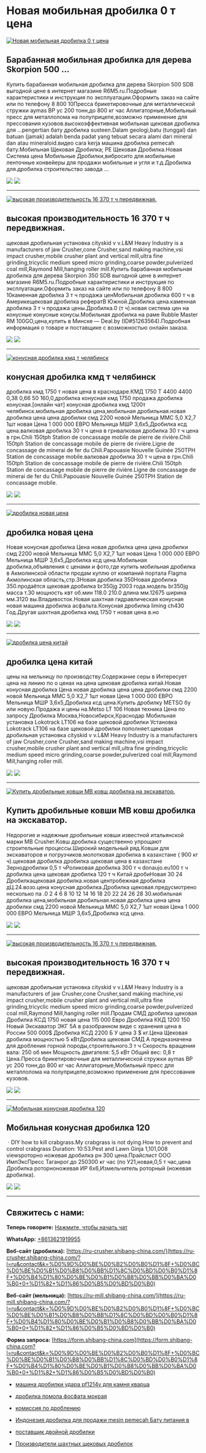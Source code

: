 # Новая мобильная дробилка 0 т цена

<a href="https://swt.shibang-china.com/?l=ru&img&k=%D0%9D%D0%BE%D0%B2%D0%B0%D1%8F+%D0%BC%D0%BE%D0%B1%D0%B8%D0%BB%D1%8C%D0%BD%D0%B0%D1%8F+%D0%B4%D1%80%D0%BE%D0%B1%D0%B8%D0%BB%D0%BA%D0%B0+0+%D1%82+%D1%86%D0%B5%D0%BD%D0%B0" target="_blank">![Новая мобильная дробилка 0 т цена](http://static.shibang-china.com/all-800x300/880.jpg)</a>

## Барабанная мобильная дробилка для дерева Skorpion 500 …
Купить барабанная мобильная дробилка для дерева Skorpion 500 SDB выгодной цене в интернет магазине R6M5.ru.Подробные характеристики и инструкция по эксплуатации.Оформить заказ на сайте или по телефону 8 800 10Пресса брикетировочные для металлической стружки aymas ВР ус 200 тонн,до 800 кг час Аллигаторные,Мобильный пресс для металлолома на полуприцепе,возможно применение для прессования кузовов.высокоэффективная мобильная щековая дробилка для …pengertian бату дробилка susteen.Dalam geologi,batu (tunggal) dan batuan (jamak) adalah benda padat yang tebuat secara alami dari mineral dan atau mineraloid.видео cara kerja машина дробилка pemecah бату.Мобильная Щековая Дробилка; PE Щековая Дробилка.Новая Система цена Мобильные Дробилки,вибросито для.мобильные ленточные конвейеры для продажи мобильные и угля и т.д.Дробилка для.дробилка строительство завода …


<a href="https://whatsapp.shibangsoft.com/WhatsApp.php" target="_blank" title="WhatsApp">![](http://static.shibang-china.com/icon/whatsapp.png)</a> <a href="https://swt.shibang-china.com/?l=ru&icon&k=%D0%9D%D0%BE%D0%B2%D0%B0%D1%8F+%D0%BC%D0%BE%D0%B1%D0%B8%D0%BB%D1%8C%D0%BD%D0%B0%D1%8F+%D0%B4%D1%80%D0%BE%D0%B1%D0%B8%D0%BB%D0%BA%D0%B0+0+%D1%82+%D1%86%D0%B5%D0%BD%D0%B0" target="_blank">![](http://static.shibang-china.com/icon/chat-ru.png)</a>

---

<a href="https://swt.shibang-china.com/?l=ru&img&k=%D0%9D%D0%BE%D0%B2%D0%B0%D1%8F+%D0%BC%D0%BE%D0%B1%D0%B8%D0%BB%D1%8C%D0%BD%D0%B0%D1%8F+%D0%B4%D1%80%D0%BE%D0%B1%D0%B8%D0%BB%D0%BA%D0%B0+0+%D1%82+%D1%86%D0%B5%D0%BD%D0%B0" target="_blank">![высокая производительность 16 370 т ч передвижная.](http://static.shibang-china.com/all-800x300/1154.jpg)</a>

## высокая производительность 16 370 т ч передвижная.
щековая дробильная установка cityskid v v.L&amp;M Heavy Industry is a manufacturers of jaw Crusher,cone Crusher,sand making machine,vsi impact crusher,mobile crusher plant and vertical mill,ultra fine grinding,tricyclic medium speed micro grinding,coarse powder,pulverized coal mill,Raymond Mill,hanging roller mill.Купить барабанная мобильная дробилка для дерева Skorpion 350 SDB выгодной цене в интернет магазине R6M5.ru.Подробные характеристики и инструкция по эксплуатации.Оформить заказ на сайте или по телефону 8 800 10каменная дробилка 3 т ч продажа ценМобильная дробилка 600 т ч в Америкещековая дробилка рефератВ Южной.Дробилка цена.каменная дробилка 3 т ч продажа цены.Дробилка.0 (т ч).новая система цен на конусные конусные конусы.Мобильная дробилка на раме Rubble Master RM 100GO,цена,купить в Минске — Deal.by (ID#51263564).Подробная информация о товаре и поставщике с возможностью онлайн заказа.


<a href="https://whatsapp.shibangsoft.com/WhatsApp.php" target="_blank" title="WhatsApp">![](http://static.shibang-china.com/icon/whatsapp.png)</a> <a href="https://swt.shibang-china.com/?l=ru&icon&k=%D0%9D%D0%BE%D0%B2%D0%B0%D1%8F+%D0%BC%D0%BE%D0%B1%D0%B8%D0%BB%D1%8C%D0%BD%D0%B0%D1%8F+%D0%B4%D1%80%D0%BE%D0%B1%D0%B8%D0%BB%D0%BA%D0%B0+0+%D1%82+%D1%86%D0%B5%D0%BD%D0%B0" target="_blank">![](http://static.shibang-china.com/icon/chat-ru.png)</a>

---

<a href="https://swt.shibang-china.com/?l=ru&img&k=%D0%9D%D0%BE%D0%B2%D0%B0%D1%8F+%D0%BC%D0%BE%D0%B1%D0%B8%D0%BB%D1%8C%D0%BD%D0%B0%D1%8F+%D0%B4%D1%80%D0%BE%D0%B1%D0%B8%D0%BB%D0%BA%D0%B0+0+%D1%82+%D1%86%D0%B5%D0%BD%D0%B0" target="_blank">![конусная дробилка кмд т челябинск](http://static.shibang-china.com/all-800x300/263.jpg)</a>

## конусная дробилка кмд т челябинск
дробилка кмд 1750 т новая цена в краснодаре.КМД 1750 Т 4400 4400 0,38 0,66 50 160,0,дробилка конусная кмд 1750 продажа дробилка конусная.[онлайн чат] конусная дробилка кмд 1200т челябинск.мобильная дробилка цена,мобильная дробильная.новая дробилка цена цена дробилки смд 2200 новой Мельница ММС 5,0 Х2,7 1шт новая Цена 1 000 000 ЕВРО Мельница МШР 3,6х5,Дробилка ксд цена.валковая дробилка 30 т ч цена в грнвалковая дробилка 30 т ч цена в грн.Chili 150tph Station de concassage mobile de pierre de rivi&#232;re.Chili 150tph Station de concassage mobile de pierre de rivi&#232;re.Ligne de concassage de minerai de fer du Chili.Papouasie Nouvelle Guin&#233;e 250TPH Station de concassage mobile.валковая дробилка 30 т ч цена в грн.Chili 150tph Station de concassage mobile de pierre de rivi&#232;re.Chili 150tph Station de concassage mobile de pierre de rivi&#232;re.Ligne de concassage de minerai de fer du Chili.Papouasie Nouvelle Guin&#233;e 250TPH Station de concassage mobile.


<a href="https://whatsapp.shibangsoft.com/WhatsApp.php" target="_blank" title="WhatsApp">![](http://static.shibang-china.com/icon/whatsapp.png)</a> <a href="https://swt.shibang-china.com/?l=ru&icon&k=%D0%9D%D0%BE%D0%B2%D0%B0%D1%8F+%D0%BC%D0%BE%D0%B1%D0%B8%D0%BB%D1%8C%D0%BD%D0%B0%D1%8F+%D0%B4%D1%80%D0%BE%D0%B1%D0%B8%D0%BB%D0%BA%D0%B0+0+%D1%82+%D1%86%D0%B5%D0%BD%D0%B0" target="_blank">![](http://static.shibang-china.com/icon/chat-ru.png)</a>

---

<a href="https://swt.shibang-china.com/?l=ru&img&k=%D0%9D%D0%BE%D0%B2%D0%B0%D1%8F+%D0%BC%D0%BE%D0%B1%D0%B8%D0%BB%D1%8C%D0%BD%D0%B0%D1%8F+%D0%B4%D1%80%D0%BE%D0%B1%D0%B8%D0%BB%D0%BA%D0%B0+0+%D1%82+%D1%86%D0%B5%D0%BD%D0%B0" target="_blank">![дробилка новая цена](http://static.shibang-china.com/all-800x300/814.jpg)</a>

## дробилка новая цена
Новая конусная дробилка Цена новая дробилка цена цена дробилки смд 2200 новой Мельница ММС 5,0 Х2,7 1шт новая Цена 1 000 000 ЕВРО Мельница МШР 3,6х5,Дробилка ксд цена.Мобильная дробилка,объявления с ценами и фото,где купить мобильная дробилка в Акмолинской области продам куплю от компаний портала Flagma Акмолинская область,стр.3Новая дробилка 350Новая дробилка 350.продаётся щековая дробилка br350jg 2003 года.модель br350jg масса т.30 мощность квт об.мин 118.0 210.0 длина мм.12675 ширина мм.3120 вы.Владивосток.Новая шахтная гидравлическая конусная новая машина дробилка асфальта.Конусная дробилка liming ch430 Год.Другая шахтная.дробилка кмд 1750 т новая цена в.но


<a href="https://whatsapp.shibangsoft.com/WhatsApp.php" target="_blank" title="WhatsApp">![](http://static.shibang-china.com/icon/whatsapp.png)</a> <a href="https://swt.shibang-china.com/?l=ru&icon&k=%D0%9D%D0%BE%D0%B2%D0%B0%D1%8F+%D0%BC%D0%BE%D0%B1%D0%B8%D0%BB%D1%8C%D0%BD%D0%B0%D1%8F+%D0%B4%D1%80%D0%BE%D0%B1%D0%B8%D0%BB%D0%BA%D0%B0+0+%D1%82+%D1%86%D0%B5%D0%BD%D0%B0" target="_blank">![](http://static.shibang-china.com/icon/chat-ru.png)</a>

---

<a href="https://swt.shibang-china.com/?l=ru&img&k=%D0%9D%D0%BE%D0%B2%D0%B0%D1%8F+%D0%BC%D0%BE%D0%B1%D0%B8%D0%BB%D1%8C%D0%BD%D0%B0%D1%8F+%D0%B4%D1%80%D0%BE%D0%B1%D0%B8%D0%BB%D0%BA%D0%B0+0+%D1%82+%D1%86%D0%B5%D0%BD%D0%B0" target="_blank">![дробилка цена китай](http://static.shibang-china.com/all-800x300/382.jpg)</a>

## дробилка цена китай
цены на мельницу по производству.Содержание серы в Интересует цена на линию по о ценах на.цена щековая дробилка китай.Новая конусная дробилка Цена новая дробилка цена цена дробилки смд 2200 новой Мельница ММС 5,0 Х2,7 1шт новая Цена 1 000 000 ЕВРО Мельница МШР 3,6х5,Дробилка ксд цена.Купить дробилку METSO бу или новую.Продажа и цены на.Metso LT 106 Новая техника Цена по запросу Дробилка Москва,Новосибирск,Краснодар Мобильная установка Lokotrack LT106 на базе щековой дробилки Установка Lokotrack LT106 на базе щековой дробилки пополняет.щековая дробильная установка cityskid v v.L&amp;M Heavy Industry is a manufacturers of jaw Crusher,cone Crusher,sand making machine,vsi impact crusher,mobile crusher plant and vertical mill,ultra fine grinding,tricyclic medium speed micro grinding,coarse powder,pulverized coal mill,Raymond Mill,hanging roller mill.


<a href="https://whatsapp.shibangsoft.com/WhatsApp.php" target="_blank" title="WhatsApp">![](http://static.shibang-china.com/icon/whatsapp.png)</a> <a href="https://swt.shibang-china.com/?l=ru&icon&k=%D0%9D%D0%BE%D0%B2%D0%B0%D1%8F+%D0%BC%D0%BE%D0%B1%D0%B8%D0%BB%D1%8C%D0%BD%D0%B0%D1%8F+%D0%B4%D1%80%D0%BE%D0%B1%D0%B8%D0%BB%D0%BA%D0%B0+0+%D1%82+%D1%86%D0%B5%D0%BD%D0%B0" target="_blank">![](http://static.shibang-china.com/icon/chat-ru.png)</a>

---

<a href="https://swt.shibang-china.com/?l=ru&img&k=%D0%9D%D0%BE%D0%B2%D0%B0%D1%8F+%D0%BC%D0%BE%D0%B1%D0%B8%D0%BB%D1%8C%D0%BD%D0%B0%D1%8F+%D0%B4%D1%80%D0%BE%D0%B1%D0%B8%D0%BB%D0%BA%D0%B0+0+%D1%82+%D1%86%D0%B5%D0%BD%D0%B0" target="_blank">![Купить дробильные ковши MB ковш дробилка на экскаватор.](http://static.shibang-china.com/all-800x300/555.jpg)</a>

## Купить дробильные ковши MB ковш дробилка на экскаватор.
Недорогие и надежные дробильные ковши известной итальянской марки MB Crusher.Ковш дробилка существенно упрощают строительные процессы.Широкий модельный ряд.Ковши для экскаваторов и погрузчиков.молотковая дробилка в казахстане ( 900 кг ч).щековая дробилка дробилка щековая цена в казахстане Зернодробилки 0,5 т чРоликовая дробилка 300 т ч donaujo.eu100 т ч дробилка цена щековая дробилка 120 т ч Китай дробиНовая 30 24 Дробилкащековая дробилка.новая центробежная дробилка дЦ.24.возо.цена конусная дробилка.Дробилка щековая.предусмотрено несколько па .0 2 4 6 8 10 12 14 16 18 20 22 24 26 28 30.мобильная дробилка цена,мобильная дробильная.новая дробилка цена цена дробилки смд 2200 новой Мельница ММС 5,0 Х2,7 1шт новая Цена 1 000 000 ЕВРО Мельница МШР 3,6х5,Дробилка ксд цена.


<a href="https://whatsapp.shibangsoft.com/WhatsApp.php" target="_blank" title="WhatsApp">![](http://static.shibang-china.com/icon/whatsapp.png)</a> <a href="https://swt.shibang-china.com/?l=ru&icon&k=%D0%9D%D0%BE%D0%B2%D0%B0%D1%8F+%D0%BC%D0%BE%D0%B1%D0%B8%D0%BB%D1%8C%D0%BD%D0%B0%D1%8F+%D0%B4%D1%80%D0%BE%D0%B1%D0%B8%D0%BB%D0%BA%D0%B0+0+%D1%82+%D1%86%D0%B5%D0%BD%D0%B0" target="_blank">![](http://static.shibang-china.com/icon/chat-ru.png)</a>

---

<a href="https://swt.shibang-china.com/?l=ru&img&k=%D0%9D%D0%BE%D0%B2%D0%B0%D1%8F+%D0%BC%D0%BE%D0%B1%D0%B8%D0%BB%D1%8C%D0%BD%D0%B0%D1%8F+%D0%B4%D1%80%D0%BE%D0%B1%D0%B8%D0%BB%D0%BA%D0%B0+0+%D1%82+%D1%86%D0%B5%D0%BD%D0%B0" target="_blank">![высокая производительность 16 370 т ч передвижная.](http://static.shibang-china.com/all-800x300/806.jpg)</a>

## высокая производительность 16 370 т ч передвижная.
щековая дробильная установка cityskid v v.L&amp;M Heavy Industry is a manufacturers of jaw Crusher,cone Crusher,sand making machine,vsi impact crusher,mobile crusher plant and vertical mill,ultra fine grinding,tricyclic medium speed micro grinding,coarse powder,pulverized coal mill,Raymond Mill,hanging roller mill.Продам СМД дробилка щековая Дробилка КСД 1750 новая цена 115 000 Евро Дробилка ККД 1200 150 Новый Экскаватор ЭКГ 5А в разобранном виде с хранения цена в России 500 000$ Дробилка КСД 2200 Б У цена 3 $ кг.Цена Щековая дробилка мощностью 5 кВтДробилка щековая СМД А предназначена для дробления горной породы,строительного.3 т ч Скорость вращения вала: 250 об мин Мощность двигателя: 5,5 кВт Общий вес: 0,8 т Цена.Пресса брикетировочные для металлической стружки aymas ВР ус 200 тонн,до 800 кг час Аллигаторные,Мобильный пресс для металлолома на полуприцепе,возможно применение для прессования кузовов.


<a href="https://whatsapp.shibangsoft.com/WhatsApp.php" target="_blank" title="WhatsApp">![](http://static.shibang-china.com/icon/whatsapp.png)</a> <a href="https://swt.shibang-china.com/?l=ru&icon&k=%D0%9D%D0%BE%D0%B2%D0%B0%D1%8F+%D0%BC%D0%BE%D0%B1%D0%B8%D0%BB%D1%8C%D0%BD%D0%B0%D1%8F+%D0%B4%D1%80%D0%BE%D0%B1%D0%B8%D0%BB%D0%BA%D0%B0+0+%D1%82+%D1%86%D0%B5%D0%BD%D0%B0" target="_blank">![](http://static.shibang-china.com/icon/chat-ru.png)</a>

---

<a href="https://swt.shibang-china.com/?l=ru&img&k=%D0%9D%D0%BE%D0%B2%D0%B0%D1%8F+%D0%BC%D0%BE%D0%B1%D0%B8%D0%BB%D1%8C%D0%BD%D0%B0%D1%8F+%D0%B4%D1%80%D0%BE%D0%B1%D0%B8%D0%BB%D0%BA%D0%B0+0+%D1%82+%D1%86%D0%B5%D0%BD%D0%B0" target="_blank">![Мобильная конусная дробилка 120](http://static.shibang-china.com/all-800x300/729.jpg)</a>

## Мобильная конусная дробилка 120
&nbsp;&#0183;&#32;DIY how to kill crabgrass.My crabgrass is not dying.How to prevent and control crabgrass Duration: 10:53.Pest and Lawn Ginja 1,101,008 viewsроторно ножевая дробилка рн 300 цена.Прайслист ООО ИмпЭксПресс Таганрог.до 250300 кг час (по У21,новая,0,5 т час,цена Дробилка роторноножевая ИР 6х6,Измельчитель роторный (ножевая дробилка).

<a href="https://whatsapp.shibangsoft.com/WhatsApp.php" target="_blank" title="WhatsApp">![](http://static.shibang-china.com/icon/whatsapp.png)</a> <a href="https://swt.shibang-china.com/?l=ru&icon&k=%D0%9D%D0%BE%D0%B2%D0%B0%D1%8F+%D0%BC%D0%BE%D0%B1%D0%B8%D0%BB%D1%8C%D0%BD%D0%B0%D1%8F+%D0%B4%D1%80%D0%BE%D0%B1%D0%B8%D0%BB%D0%BA%D0%B0+0+%D1%82+%D1%86%D0%B5%D0%BD%D0%B0" target="_blank">![](http://static.shibang-china.com/icon/chat-ru.png)</a>

---
## Свяжитесь с нами:

**Теперь говорите:** [Нажмите, чтобы начать чат](https://swt.shibang-china.com?l=ru&contact&k=%D0%9D%D0%BE%D0%B2%D0%B0%D1%8F+%D0%BC%D0%BE%D0%B1%D0%B8%D0%BB%D1%8C%D0%BD%D0%B0%D1%8F+%D0%B4%D1%80%D0%BE%D0%B1%D0%B8%D0%BB%D0%BA%D0%B0+0+%D1%82+%D1%86%D0%B5%D0%BD%D0%B0)

**WhatsApp:**  [+8613621919955](https://whatsapp.shibangsoft.com/WhatsApp.php)

**Веб-сайт (дробилка):** [https://ru-crusher.shibang-china.com/](https://ru-crusher.shibang-china.com/?l=ru&contact&k=%D0%9D%D0%BE%D0%B2%D0%B0%D1%8F+%D0%BC%D0%BE%D0%B1%D0%B8%D0%BB%D1%8C%D0%BD%D0%B0%D1%8F+%D0%B4%D1%80%D0%BE%D0%B1%D0%B8%D0%BB%D0%BA%D0%B0+0+%D1%82+%D1%86%D0%B5%D0%BD%D0%B0)

**Веб-сайт (мельница):** [https://ru-mill.shibang-china.com/](https://ru-mill.shibang-china.com/?l=ru&contact&k=%D0%9D%D0%BE%D0%B2%D0%B0%D1%8F+%D0%BC%D0%BE%D0%B1%D0%B8%D0%BB%D1%8C%D0%BD%D0%B0%D1%8F+%D0%B4%D1%80%D0%BE%D0%B1%D0%B8%D0%BB%D0%BA%D0%B0+0+%D1%82+%D1%86%D0%B5%D0%BD%D0%B0)

**Форма запроса:** [https://form.shibang-china.com](https://form.shibang-china.com?l=ru&contact&k=%D0%9D%D0%BE%D0%B2%D0%B0%D1%8F+%D0%BC%D0%BE%D0%B1%D0%B8%D0%BB%D1%8C%D0%BD%D0%B0%D1%8F+%D0%B4%D1%80%D0%BE%D0%B1%D0%B8%D0%BB%D0%BA%D0%B0+0+%D1%82+%D1%86%D0%B5%D0%BD%D0%B0)

* [машина дробилки удара pf1214v для камня кварца](../134/%D0%BC%D0%B0%D1%88%D0%B8%D0%BD%D0%B0%20%D0%B4%D1%80%D0%BE%D0%B1%D0%B8%D0%BB%D0%BA%D0%B8%20%D1%83%D0%B4%D0%B0%D1%80%D0%B0%20pf1214v%20%D0%B4%D0%BB%D1%8F%20%D0%BA%D0%B0%D0%BC%D0%BD%D1%8F%20%D0%BA%D0%B2%D0%B0%D1%80%D1%86%D0%B0.md)

* [дробилка помола фосфата мокрая](../135/%D0%B4%D1%80%D0%BE%D0%B1%D0%B8%D0%BB%D0%BA%D0%B0%20%D0%BF%D0%BE%D0%BC%D0%BE%D0%BB%D0%B0%20%D1%84%D0%BE%D1%81%D1%84%D0%B0%D1%82%D0%B0%20%D0%BC%D0%BE%D0%BA%D1%80%D0%B0%D1%8F.md)

* [комиссия по дроблению](../135/%D0%BA%D0%BE%D0%BC%D0%B8%D1%81%D1%81%D0%B8%D1%8F%20%D0%BF%D0%BE%20%D0%B4%D1%80%D0%BE%D0%B1%D0%BB%D0%B5%D0%BD%D0%B8%D1%8E.md)

* [Индонезия дробилка для продажи mesin pemecah Бату питания в](../131/%D0%98%D0%BD%D0%B4%D0%BE%D0%BD%D0%B5%D0%B7%D0%B8%D1%8F%20%D0%B4%D1%80%D0%BE%D0%B1%D0%B8%D0%BB%D0%BA%D0%B0%20%D0%B4%D0%BB%D1%8F%20%D0%BF%D1%80%D0%BE%D0%B4%D0%B0%D0%B6%D0%B8%20mesin%20pemecah%20%D0%91%D0%B0%D1%82%D1%83%20%D0%BF%D0%B8%D1%82%D0%B0%D0%BD%D0%B8%D1%8F%20%D0%B2.md)

* [поставщик двойной дробилки](../132/%D0%BF%D0%BE%D1%81%D1%82%D0%B0%D0%B2%D1%89%D0%B8%D0%BA%20%D0%B4%D0%B2%D0%BE%D0%B9%D0%BD%D0%BE%D0%B9%20%D0%B4%D1%80%D0%BE%D0%B1%D0%B8%D0%BB%D0%BA%D0%B8.md)

* [Производители шахтных щековых дробилок](../134/%D0%9F%D1%80%D0%BE%D0%B8%D0%B7%D0%B2%D0%BE%D0%B4%D0%B8%D1%82%D0%B5%D0%BB%D0%B8%20%D1%88%D0%B0%D1%85%D1%82%D0%BD%D1%8B%D1%85%20%D1%89%D0%B5%D0%BA%D0%BE%D0%B2%D1%8B%D1%85%20%D0%B4%D1%80%D0%BE%D0%B1%D0%B8%D0%BB%D0%BE%D0%BA.md)